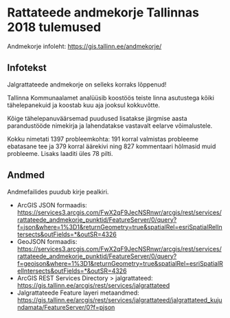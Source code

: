 # Rattateede andmekorje Tallinnas 2018 tulemused

Andmekorje infoleht: <https://gis.tallinn.ee/andmekorje/>

## Infotekst

Jalgrattateede andmekorje on selleks korraks lõppenud!

Tallinna Kommunaalamet analüüsib koostöös teiste linna asutustega kõiki tähelepanekuid ja koostab kuu aja jooksul kokkuvõtte.

Kõige tähelepanuväärsemad puudused lisatakse järgmise aasta parandustööde nimekirja ja lahendatakse vastavalt eelarve võimalustele.

Kokku nimetati 1397 probleemkohta: 191 korral valmistas probleeme ebatasane tee ja 379 korral äärekivi ning 827 kommentaari hõlmasid muid probleeme. Lisaks laaditi üles 78 pilti.

## Andmed

Andmefailides puudub kirje pealkiri.

- ArcGIS JSON formaadis: <https://services3.arcgis.com/FwX2qF9JecNSRnwr/arcgis/rest/services/rattateede_andmekorje_punktid/FeatureServer/0/query?f=json&where=1%3D1&returnGeometry=true&spatialRel=esriSpatialRelIntersects&outFields=*&outSR=4326>
- GeoJSON formaadis: <https://services3.arcgis.com/FwX2qF9JecNSRnwr/arcgis/rest/services/rattateede_andmekorje_punktid/FeatureServer/0/query?f=geojson&where=1%3D1&returnGeometry=true&spatialRel=esriSpatialRelIntersects&outFields=*&outSR=4326>
- ArcGIS REST Services Directory > jalgrattateed: <https://gis.tallinn.ee/arcgis/rest/services/jalgrattateed>
- Jalgrattateede Feature layeri metaandmed: <https://gis.tallinn.ee/arcgis/rest/services/jalgrattateed/jalgrattateed_kujundamata/FeatureServer/0?f=pjson>
